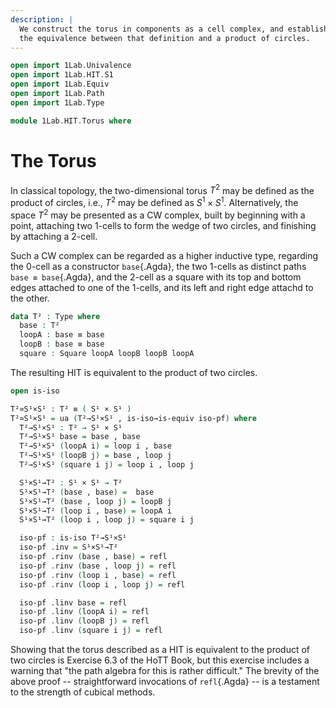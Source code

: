 ```yaml
---
description: |
  We construct the torus in components as a cell complex, and establish
  the equivalence between that definition and a product of circles.
---
```

```agda
open import 1Lab.Univalence
open import 1Lab.HIT.S1
open import 1Lab.Equiv
open import 1Lab.Path
open import 1Lab.Type

module 1Lab.HIT.Torus where
```

# The Torus

In classical topology, the two-dimensional torus $T^2$ may be defined
as the product of circles, i.e., $T^2$ may be defined as $S^1 \times
S^1$.  Alternatively, the space $T^2$ may be presented as a CW
complex, built by beginning with a point, attaching two 1-cells to
form the wedge of two circles, and finishing by attaching a 2-cell.

Such a CW complex can be regarded as a higher inductive type,
regarding the 0-cell as a constructor `base`{.Agda}, the two 1-cells
as distinct paths `base ≡ base`{.Agda}, and the 2-cell as a square
with its top and bottom edges attached to one of the 1-cells, and its
left and right edge attachd to the other.

```agda
data T² : Type where
  base : T²
  loopA : base ≡ base
  loopB : base ≡ base
  square : Square loopA loopB loopB loopA
```

The resulting HIT is equivalent to the product of two circles.

```agda
open is-iso

T²≃S¹×S¹ : T² ≡ ( S¹ × S¹ )
T²≃S¹×S¹ = ua (T²→S¹×S¹ , is-iso→is-equiv iso-pf) where
  T²→S¹×S¹ : T² → S¹ × S¹
  T²→S¹×S¹ base = base , base
  T²→S¹×S¹ (loopA i) = loop i , base
  T²→S¹×S¹ (loopB j) = base , loop j
  T²→S¹×S¹ (square i j) = loop i , loop j

  S¹×S¹→T² : S¹ × S¹ → T²
  S¹×S¹→T² (base , base) =  base
  S¹×S¹→T² (base , loop j) = loopB j
  S¹×S¹→T² (loop i , base) = loopA i
  S¹×S¹→T² (loop i , loop j) = square i j

  iso-pf : is-iso T²→S¹×S¹
  iso-pf .inv = S¹×S¹→T²
  iso-pf .rinv (base , base) = refl
  iso-pf .rinv (base , loop j) = refl
  iso-pf .rinv (loop i , base) = refl
  iso-pf .rinv (loop i , loop j) = refl

  iso-pf .linv base = refl
  iso-pf .linv (loopA i) = refl
  iso-pf .linv (loopB j) = refl
  iso-pf .linv (square i j) = refl
```

Showing that the torus described as a HIT is equivalent to the product
of two circles is Exercise 6.3 of the HoTT Book, but this exercise
includes a warning that "the path algebra for this is rather difficult."
The brevity of the above proof -- straightforward invocations of
`refl`{.Agda} -- is a testament to the strength of cubical methods.
